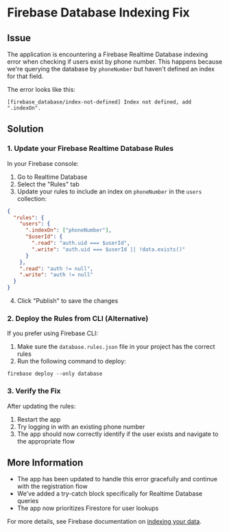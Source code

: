 # Firebase Database Indexing Fix

## Issue
The application is encountering a Firebase Realtime Database indexing error when checking if users exist by phone number. 
This happens because we're querying the database by `phoneNumber` but haven't defined an index for that field.

The error looks like this:
```
[firebase_database/index-not-defined] Index not defined, add ".indexOn".
```

## Solution

### 1. Update your Firebase Realtime Database Rules

In your Firebase console:
1. Go to Realtime Database
2. Select the "Rules" tab
3. Update your rules to include an index on `phoneNumber` in the `users` collection:

```json
{
  "rules": {
    "users": {
      ".indexOn": ["phoneNumber"],
      "$userId": {
        ".read": "auth.uid === $userId",
        ".write": "auth.uid === $userId || !data.exists()"
      }
    },
    ".read": "auth != null",
    ".write": "auth != null"
  }
}
```

4. Click "Publish" to save the changes

### 2. Deploy the Rules from CLI (Alternative)

If you prefer using Firebase CLI:

1. Make sure the `database.rules.json` file in your project has the correct rules
2. Run the following command to deploy:
```
firebase deploy --only database
```

### 3. Verify the Fix

After updating the rules:
1. Restart the app
2. Try logging in with an existing phone number
3. The app should now correctly identify if the user exists and navigate to the appropriate flow

## More Information

- The app has been updated to handle this error gracefully and continue with the registration flow
- We've added a try-catch block specifically for Realtime Database queries
- The app now prioritizes Firestore for user lookups

For more details, see Firebase documentation on [indexing your data](https://firebase.google.com/docs/database/security/indexing-data).
